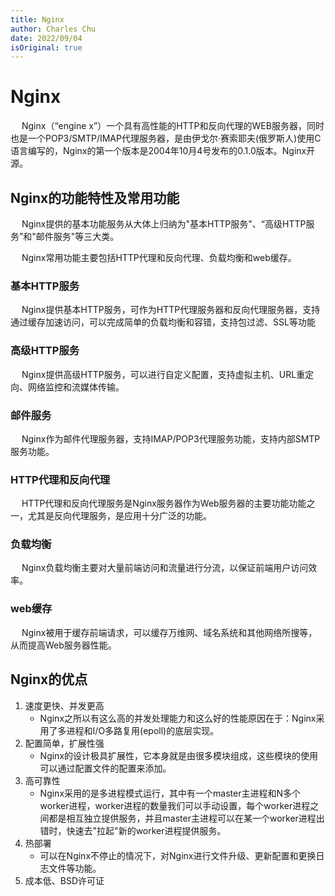 ```yaml
---
title: Nginx
author: Charles Chu
date: 2022/09/04
isOriginal: true
---
```


# Nginx  <Badge text="持续更新" type="warning" />
&emsp; Nginx（“engine x”）一个具有高性能的HTTP和反向代理的WEB服务器，同时也是一个POP3/SMTP/IMAP代理服务器，是由伊戈尔·赛索耶夫(俄罗斯人)使用C语言编写的，Nginx的第一个版本是2004年10月4号发布的0.1.0版本。Nginx开源。

## Nginx的功能特性及常用功能
&emsp; Nginx提供的基本功能服务从大体上归纳为"基本HTTP服务"、“高级HTTP服务”和"邮件服务"等三大类。

&emsp; Nginx常用功能主要包括HTTP代理和反向代理、负载均衡和web缓存。

### 基本HTTP服务
&emsp; Nginx提供基本HTTP服务，可作为HTTP代理服务器和反向代理服务器，支持通过缓存加速访问，可以完成简单的负载均衡和容错，支持包过滤、SSL等功能

### 高级HTTP服务
&emsp; Nginx提供高级HTTP服务，可以进行自定义配置，支持虚拟主机、URL重定向、网络监控和流媒体传输。

### 邮件服务
&emsp; Nginx作为邮件代理服务器，支持IMAP/POP3代理服务功能，支持内部SMTP服务功能。

### HTTP代理和反向代理
&emsp; HTTP代理和反向代理服务是Nginx服务器作为Web服务器的主要功能功能之一，尤其是反向代理服务，是应用十分广泛的功能。

### 负载均衡
&emsp; Nginx负载均衡主要对大量前端访问和流量进行分流，以保证前端用户访问效率。

### web缓存
&emsp; Nginx被用于缓存前端请求，可以缓存万维网、域名系统和其他网络所搜等，从而提高Web服务器性能。

## Nginx的优点
1. 速度更快、并发更高
    - Nginx之所以有这么高的并发处理能力和这么好的性能原因在于：Nginx采用了多进程和I/O多路复用(epoll)的底层实现。
2. 配置简单，扩展性强
    - Nginx的设计极具扩展性，它本身就是由很多模块组成，这些模块的使用可以通过配置文件的配置来添加。
3. 高可靠性
    - Nginx采用的是多进程模式运行，其中有一个master主进程和N多个worker进程，worker进程的数量我们可以手动设置，每个worker进程之间都是相互独立提供服务，并且master主进程可以在某一个worker进程出错时，快速去"拉起"新的worker进程提供服务。
4. 热部署
    - 可以在Nginx不停止的情况下，对Nginx进行文件升级、更新配置和更换日志文件等功能。
5. 成本低、BSD许可证
